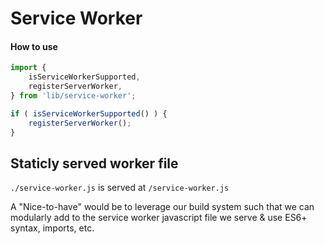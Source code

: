 Service Worker
======

#### How to use

```js
import {
	isServiceWorkerSupported,
	registerServerWorker,
} from 'lib/service-worker';

if ( isServiceWorkerSupported() ) {
	registerServerWorker();
}
```

## Staticly served worker file
`./service-worker.js` is served at `/service-worker.js`

A "Nice-to-have" would be to leverage our build system such that we can modularly add to the service worker javascript file we serve & use ES6+ syntax, imports, etc.
